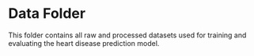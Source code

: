 # Data Folder
This folder contains all raw and processed datasets used for training and evaluating the heart disease prediction model.
